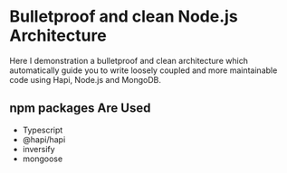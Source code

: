 # Bulletproof and clean Node.js Architecture
Here I demonstration a bulletproof and clean architecture which automatically guide you to write loosely coupled and more maintainable code using Hapi, Node.js and MongoDB.
## npm packages Are Used
* Typescript
* @hapi/hapi
* inversify
* mongoose

